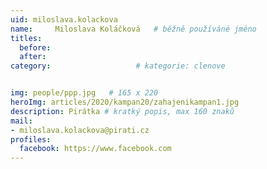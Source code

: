 ```yaml
---
uid: miloslava.kolackova
name:     Miloslava Koláčková  	# běžně používáné jméno
titles:
  before: 
  after:
category:                   # kategorie: clenove


img: people/ppp.jpg   # 165 x 220
heroImg: articles/2020/kampan20/zahajenikampan1.jpg
description: Pirátka # kratký popis, max 160 znaků
mail:
- miloslava.kolackova@pirati.cz
profiles:
  facebook: https://www.facebook.com
---
```

